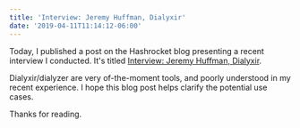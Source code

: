 ```yaml
---
title: 'Interview: Jeremy Huffman, Dialyxir'
date: '2019-04-11T11:14:12-06:00'
---
```


Today, I published a post on the Hashrocket blog presenting a recent interview
I conducted. It's titled [Interview: Jeremy Huffman,
Dialyxir](https://hashrocket.com/blog/posts/interview-jeremy-huffman-dialyxir).

Dialyxir/dialyzer are very of-the-moment tools, and poorly understood in my
recent experience. I hope this blog post helps clarify the potential use
cases.

Thanks for reading.
